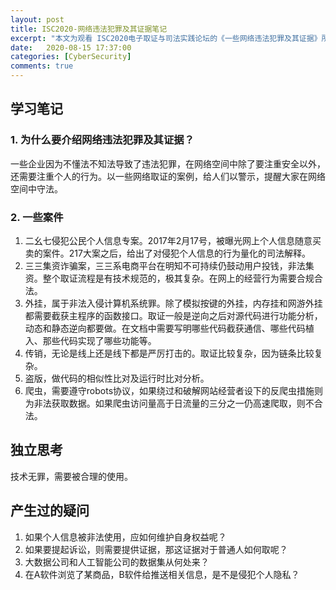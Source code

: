 ```yaml
---
layout: post
title: ISC2020-网络违法犯罪及其证据笔记
excerpt: "本文为观看 ISC2020电子取证与司法实践论坛的《一些网络违法犯罪及其证据》所做的笔记"
date:   2020-08-15 17:37:00
categories: [CyberSecurity]
comments: true
---
```


## 学习笔记

### 1. 为什么要介绍网络违法犯罪及其证据？

一些企业因为不懂法不知法导致了违法犯罪，在网络空间中除了要注重安全以外，还需要注重个人的行为。以一些网络取证的案例，给人们以警示，提醒大家在网络空间中守法。

### 2. 一些案件

1. 二幺七侵犯公民个人信息专案。2017年2月17号，被曝光网上个人信息随意买卖的案件。217大案之后，给出了对侵犯个人信息的行为量化的司法解释。
2. 三三集资诈骗案，三三系电商平台在明知不可持续仍鼓动用户投钱，非法集资。整个取证流程是有技术规范的，极其复杂。在网上的经营行为需要合规合法。
3. 外挂，属于非法入侵计算机系统罪。除了模拟按键的外挂，内存挂和网游外挂都需要截获主程序的函数接口。取证一般是逆向之后对源代码进行功能分析，动态和静态逆向都要做。在文档中需要写明哪些代码截获通信、哪些代码植入、那些代码实现了哪些功能等。
4. 传销，无论是线上还是线下都是严厉打击的。取证比较复杂，因为链条比较复杂。
5. 盗版，做代码的相似性比对及运行时比对分析。
6. 爬虫，需要遵守robots协议，如果绕过和破解网站经营者设下的反爬虫措施则为非法获取数据。如果爬虫访问量高于日流量的三分之一仍高速爬取，则不合法。

## 独立思考

技术无罪，需要被合理的使用。

## 产生过的疑问

1. 如果个人信息被非法使用，应如何维护自身权益呢？
2. 如果要提起诉讼，则需要提供证据，那这证据对于普通人如何取呢？
3. 大数据公司和人工智能公司的数据集从何处来？
4. 在A软件浏览了某商品，B软件给推送相关信息，是不是侵犯个人隐私？